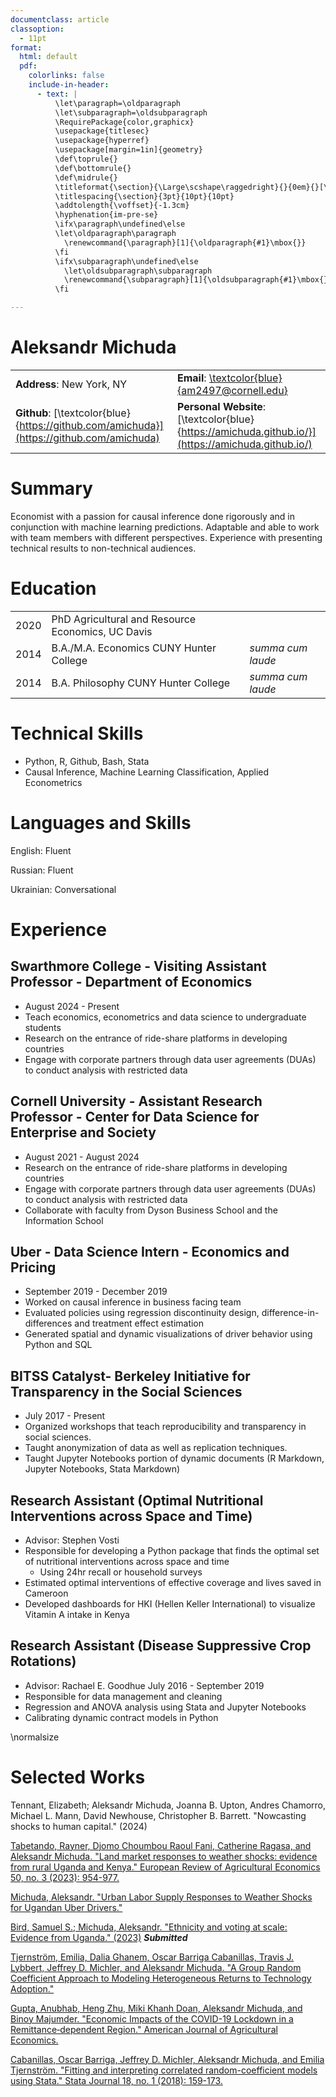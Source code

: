 ```yaml
---
documentclass: article
classoption:
  - 11pt
format:
  html: default
  pdf:
    colorlinks: false
    include-in-header:
      - text: |
          \let\paragraph=\oldparagraph
          \let\subparagraph=\oldsubparagraph
          \RequirePackage{color,graphicx}
          \usepackage{titlesec}	
          \usepackage{hyperref}
          \usepackage[margin=1in]{geometry}
          \def\toprule{}
          \def\bottomrule{}
          \def\midrule{}
          \titleformat{\section}{\Large\scshape\raggedright}{}{0em}{}[\titlerule]
          \titlespacing{\section}{3pt}{10pt}{10pt}
          \addtolength{\voffset}{-1.3cm}
          \hyphenation{im-pre-se}
          \ifx\paragraph\undefined\else
          \let\oldparagraph\paragraph
            \renewcommand{\paragraph}[1]{\oldparagraph{#1}\mbox{}}
          \fi
          \ifx\subparagraph\undefined\else
            \let\oldsubparagraph\subparagraph
            \renewcommand{\subparagraph}[1]{\oldsubparagraph{#1}\mbox{}}
          \fi

---
```


# Aleksandr Michuda

|                         |                                                        |
|-------------------------|--------------------------------------------------------|
|**Address**: New York, NY| **Email**: [\textcolor{blue}{am2497@cornell.edu}](mailto:am2497@cornell.edu)|
|**Github**: [\textcolor{blue}{https://github.com/amichuda}](https://github.com/amichuda) |**Personal Website**: [\textcolor{blue}{https://amichuda.github.io/}](https://amichuda.github.io/)|

# Summary

Economist with a passion for causal inference done rigorously and in conjunction with machine learning predictions. Adaptable and able to work with team members with different perspectives. Experience with presenting technical results to non-technical audiences.

# Education

|    |                                           |         |
|----|-------------------------------------------|---------|
|2020| PhD Agricultural and Resource Economics, UC Davis||
|2014| B.A./M.A. Economics CUNY Hunter College| *summa cum laude*|
|2014| B.A. Philosophy CUNY Hunter College    | *summa cum laude*|

# Technical Skills

- Python, R, Github, Bash, Stata
- Causal Inference, Machine Learning Classification, Applied Econometrics

# Languages and Skills

English: Fluent

Russian: Fluent

Ukrainian: Conversational

# Experience

## Swarthmore College - Visiting Assistant Professor - Department of Economics

- August 2024 - Present
- Teach economics, econometrics and data science to undergraduate students
- Research on the entrance of ride-share platforms in developing countries
- Engage with corporate partners through data user agreements (DUAs) to conduct analysis with restricted data

## Cornell University - Assistant Research Professor - Center for Data Science for Enterprise and Society

- August 2021 - August 2024
- Research on the entrance of ride-share platforms in developing countries
- Engage with corporate partners through data user agreements (DUAs) to conduct analysis with restricted data
- Collaborate with faculty from Dyson Business School and the Information School

## Uber - Data Science Intern - Economics and Pricing

- September 2019 - December 2019
- Worked on causal inference in business facing team
- Evaluated policies using regression discontinuity design, difference-in-differences and treatment effect estimation
- Generated spatial and dynamic visualizations of driver behavior using Python and SQL

## BITSS Catalyst- Berkeley Initiative for Transparency in the Social Sciences 

- July 2017 - Present
- Organized workshops that teach reproducibility and transparency in
    social sciences.
- Taught anonymization of data as well as replication techniques.
- Taught Jupyter Notebooks portion of dynamic documents (R Markdown,
    Jupyter Notebooks, Stata Markdown)

## Research Assistant (Optimal Nutritional Interventions across Space and Time)

- Advisor: Stephen Vosti
- Responsible for developing a Python package that finds the optimal set of nutritional interventions across space and time
  - Using 24hr recall or household surveys
- Estimated optimal interventions of effective coverage and lives saved in Cameroon
- Developed dashboards for HKI (Hellen Keller International) to visualize Vitamin A intake in Kenya

## Research Assistant (Disease Suppressive Crop Rotations)

- Advisor: Rachael E. Goodhue July 2016 - September 2019
- Responsible for data management and cleaning
- Regression and ANOVA analysis using Stata and Jupyter Notebooks
- Calibrating dynamic contract models in Python

\normalsize

# Selected Works

Tennant, Elizabeth; Aleksandr Michuda, Joanna B. Upton, Andres Chamorro, Michael L. Mann, David Newhouse, Christopher B. Barrett. "Nowcasting shocks to human capital." (2024)

[Tabetando, Rayner, Djomo Choumbou Raoul Fani, Catherine Ragasa, and Aleksandr Michuda. "Land market responses to weather shocks: evidence from rural Uganda and Kenya." European Review of Agricultural Economics 50, no. 3 (2023): 954-977.](https://academic.oup.com/erae/advance-article-abstract/doi/10.1093/erae/jbad005/7074081)

[Michuda, Aleksandr. "Urban Labor Supply Responses to Weather Shocks for Ugandan Uber Drivers."](https://drive.google.com/file/d/1iO20c-6p1hq087MmM7LuYAY_SbHGal57/view?usp=sharing)  

[Bird, Samuel S.; Michuda, Aleksandr. "Ethnicity and voting at scale: Evidence from Uganda." (2023)](https://drive.google.com/file/d/1kmSawentCvzDflencjPwHJ-3r3_tzNOV/view?usp=sharing) ***Submitted***

[Tjernström, Emilia, Dalia Ghanem, Oscar Barriga Cabanillas, Travis J. Lybbert, Jeffrey D. Michler, and Aleksandr Michuda. "A Group Random Coefficient Approach to Modeling Heterogeneous Returns to Technology Adoption."](https://emiliatjernstrom.com/uploads/TGBLMM_2022.pdf)

[Gupta, Anubhab, Heng Zhu, Miki Khanh Doan, Aleksandr Michuda, and Binoy Majumder. "Economic Impacts of the COVID-19 Lockdown in a Remittance‐dependent Region." American Journal of Agricultural Economics.](https://onlinelibrary.wiley.com/doi/full/10.1111/ajae.12178)

[Cabanillas, Oscar Barriga, Jeffrey D. Michler, Aleksandr Michuda, and Emilia Tjernström. "Fitting and interpreting correlated random-coefficient models using Stata." Stata Journal 18, no. 1 (2018): 159-173.](https://journals.sagepub.com/doi/abs/10.1177/1536867X1801800109)



